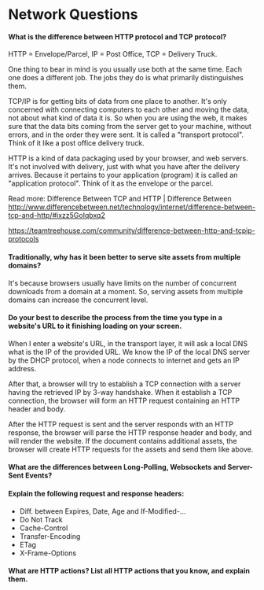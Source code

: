 # Network Questions

#### What is the difference between HTTP protocol and TCP protocol?

HTTP = Envelope/Parcel, IP = Post Office, TCP = Delivery Truck.

One thing to bear in mind is you usually use both at the same time. Each one does a different job. The jobs they do is what primarily distinguishes them.

TCP/IP is for getting bits of data from one place to another. It's only concerned with connecting computers to each other and moving the data, not about what kind of data it is. So when you are using the web, it makes sure that the data bits coming from the server get to your machine, without errors, and in the order they were sent. It is called a "transport protocol". Think of it like a post office delivery truck.

HTTP is a kind of data packaging used by your browser, and web servers. It's not involved with delivery, just with what you have after the delivery arrives. Because it pertains to your application (program) it is called an "application protocol". Think of it as the envelope or the parcel.


Read more: Difference Between TCP and HTTP | Difference Between http://www.differencebetween.net/technology/internet/difference-between-tcp-and-http/#ixzz5GoIqbxq2

https://teamtreehouse.com/community/difference-between-http-and-tcpip-protocols

#### Traditionally, why has it been better to serve site assets from multiple domains?

It's because browsers usually have limits on the number of concurrent downloads
from a domain at a moment. So, serving assets from multiple domains can
increase the concurrent level.

#### Do your best to describe the process from the time you type in a website's URL to it finishing loading on your screen.

When I enter a website's URL, in the transport layer, it will ask a local DNS
what is the IP of the provided URL. We know the IP of the local DNS server by
the DHCP protocol, when a node connects to internet and gets an IP address.

After that, a browser will try to establish a TCP connection with a server
having the retrieved IP by 3-way handshake. When it establish a TCP connection,
the browser will form an HTTP request containing an HTTP header and body.

After the HTTP request is sent and the server responds with an HTTP response,
the browser will parse the HTTP response header and body, and will render the
website. If the document contains additional assets, the browser will create
HTTP requests for the assets and send them like above.

#### What are the differences between Long-Polling, Websockets and Server-Sent Events?
#### Explain the following request and response headers:
  * Diff. between Expires, Date, Age and If-Modified-...
  * Do Not Track
  * Cache-Control
  * Transfer-Encoding
  * ETag
  * X-Frame-Options
#### What are HTTP actions? List all HTTP actions that you know, and explain them.
